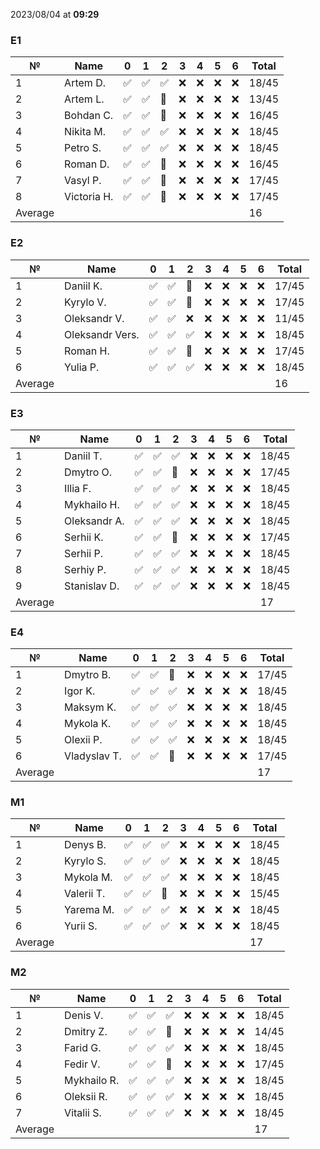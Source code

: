 2023/08/04 at **09:29**
### E1
|№|Name|0|1|2|3|4|5|6|Total|
|-----|-----|-----|-----|-----|-----|-----|-----|-----|-----|
|1|Artem D.|✅|✅|✅|❌|❌|❌|❌|18/45|
|2|Artem L.|✅|✅|🔄|❌|❌|❌|❌|13/45|
|3|Bohdan C.|✅|✅|🔄|❌|❌|❌|❌|16/45|
|4|Nikita M.|✅|✅|✅|❌|❌|❌|❌|18/45|
|5|Petro S.|✅|✅|✅|❌|❌|❌|❌|18/45|
|6|Roman D.|✅|✅|🔄|❌|❌|❌|❌|16/45|
|7|Vasyl P.|✅|✅|🔄|❌|❌|❌|❌|17/45|
|8|Victoria H.|✅|✅|🔄|❌|❌|❌|❌|17/45|
|Average|||||||||16||
### E2
|№|Name|0|1|2|3|4|5|6|Total|
|-----|-----|-----|-----|-----|-----|-----|-----|-----|-----|
|1|Daniil K.|✅|✅|🔄|❌|❌|❌|❌|17/45|
|2|Kyrylo V.|✅|✅|🔄|❌|❌|❌|❌|17/45|
|3|Oleksandr V.|✅|✅|❌|❌|❌|❌|❌|11/45|
|4|Oleksandr Vers.|✅|✅|✅|❌|❌|❌|❌|18/45|
|5|Roman H.|✅|✅|🔄|❌|❌|❌|❌|17/45|
|6|Yulia P.|✅|✅|✅|❌|❌|❌|❌|18/45|
|Average|||||||||16||
### E3
|№|Name|0|1|2|3|4|5|6|Total|
|-----|-----|-----|-----|-----|-----|-----|-----|-----|-----|
|1|Daniil T.|✅|✅|✅|❌|❌|❌|❌|18/45|
|2|Dmytro O.|✅|✅|🔄|❌|❌|❌|❌|17/45|
|3|Illia F.|✅|✅|✅|❌|❌|❌|❌|18/45|
|4|Mykhailo H.|✅|✅|✅|❌|❌|❌|❌|18/45|
|5|Oleksandr A.|✅|✅|✅|❌|❌|❌|❌|18/45|
|6|Serhii K.|✅|✅|🔄|❌|❌|❌|❌|17/45|
|7|Serhii P.|✅|✅|✅|❌|❌|❌|❌|18/45|
|8|Serhiy P.|✅|✅|✅|❌|❌|❌|❌|18/45|
|9|Stanislav D.|✅|✅|✅|❌|❌|❌|❌|18/45|
|Average|||||||||17||
### E4
|№|Name|0|1|2|3|4|5|6|Total|
|-----|-----|-----|-----|-----|-----|-----|-----|-----|-----|
|1|Dmytro B.|✅|✅|🔄|❌|❌|❌|❌|17/45|
|2|Igor K.|✅|✅|✅|❌|❌|❌|❌|18/45|
|3|Maksym K.|✅|✅|✅|❌|❌|❌|❌|18/45|
|4|Mykola K.|✅|✅|✅|❌|❌|❌|❌|18/45|
|5|Olexii P.|✅|✅|✅|❌|❌|❌|❌|18/45|
|6|Vladyslav T.|✅|✅|🔄|❌|❌|❌|❌|17/45|
|Average|||||||||17||
### M1
|№|Name|0|1|2|3|4|5|6|Total|
|-----|-----|-----|-----|-----|-----|-----|-----|-----|-----|
|1|Denys B.|✅|✅|✅|❌|❌|❌|❌|18/45|
|2|Kyrylo S.|✅|✅|✅|❌|❌|❌|❌|18/45|
|3|Mykola M.|✅|✅|✅|❌|❌|❌|❌|18/45|
|4|Valerii T.|✅|✅|🔄|❌|❌|❌|❌|15/45|
|5|Yarema M.|✅|✅|✅|❌|❌|❌|❌|18/45|
|6|Yurii S.|✅|✅|✅|❌|❌|❌|❌|18/45|
|Average|||||||||17||
### M2
|№|Name|0|1|2|3|4|5|6|Total|
|-----|-----|-----|-----|-----|-----|-----|-----|-----|-----|
|1|Denis V.|✅|✅|✅|❌|❌|❌|❌|18/45|
|2|Dmitry Z.|✅|✅|🔄|❌|❌|❌|❌|14/45|
|3|Farid G.|✅|✅|✅|❌|❌|❌|❌|18/45|
|4|Fedir V.|✅|✅|🔄|❌|❌|❌|❌|17/45|
|5|Mykhailo R.|✅|✅|✅|❌|❌|❌|❌|18/45|
|6|Oleksii R.|✅|✅|✅|❌|❌|❌|❌|18/45|
|7|Vitalii S.|✅|✅|✅|❌|❌|❌|❌|18/45|
|Average|||||||||17||
